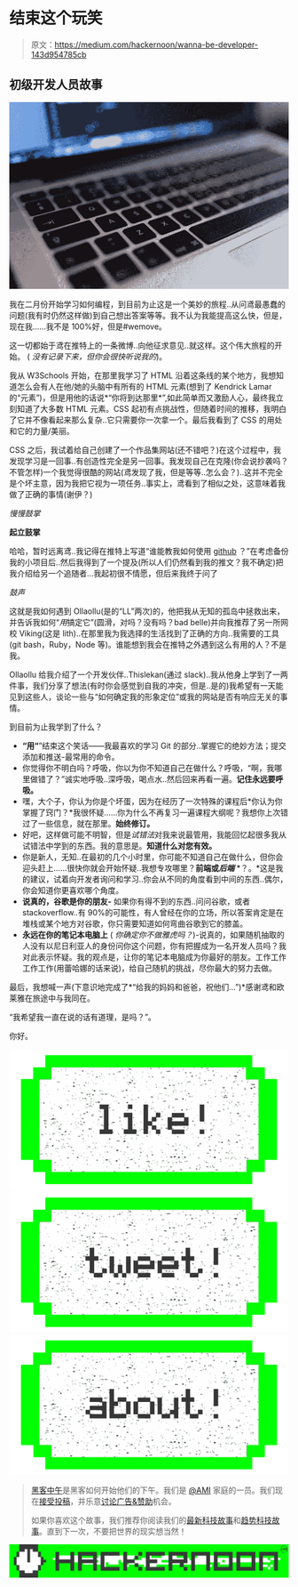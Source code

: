 # 结束这个玩笑

> 原文：<https://medium.com/hackernoon/wanna-be-developer-143d954785cb>

## 初级开发人员故事

![](img/b930132a8106bc95bf41cad4b8d5f2f8.png)

我在二月份开始学习如何编程，到目前为止这是一个美妙的旅程..从问鸢最愚蠢的问题(我有时仍然这样做)到自己想出答案等等。我不认为我能提高这么快，但是，现在我……我不是 100%好，但是#wemove。

这一切都始于鸢在推特上的一条微博..向他征求意见..就这样。这个伟大旅程的开始。 ( *没有记录下来，但你会很快听说我的*)。

我从 W3Schools 开始，在那里我学习了 HTML 沿着这条线的某个地方，我想知道怎么会有人在他/她的头脑中有所有的 HTML 元素(想到了 Kendrick Lamar 的“元素”)，但是用他的话说*“你将到达那里*”,如此简单而又激励人心，最终我立刻知道了大多数 HTML 元素。CSS 起初有点挑战性，但随着时间的推移，我明白了它并不像看起来那么复杂..它只需要你一次拿一个。最后我看到了 CSS 的用处和它的力量/美丽。

CSS 之后，我试着给自己创建了一个作品集网站(还不错吧？)在这个过程中，我发现学习是一回事..有创造性完全是另一回事。我发现自己在克隆(你会说抄袭吗？不管怎样)一个我觉得很酷的网站(鸢发现了我，但是等等..怎么会？)..这并不完全是个坏主意，因为我把它视为一项任务..事实上，鸢看到了相似之处，这意味着我做了正确的事情(谢伊？)

*慢慢鼓掌*

**起立鼓掌**

哈哈，暂时远离鸢..我记得在推特上写道“谁能教我如何使用 [github](https://hackernoon.com/tagged/github) ？”在考虑备份我的小项目后..然后我得到了一个提及(所以人们仍然看到我的推文？我不确定)把我介绍给另一个追随者…我起初很不情愿，但后来我终于问了

*鼓声*

这就是我如何遇到 Ollaollu(是的“LL”两次)的，他把我从无知的孤岛中拯救出来，并告诉我如何“*用*搞定它”(圆滑，对吗？没有吗？bad belle)并向我推荐了另一所网校 Viking(这是 lith)..在那里我为我选择的生活找到了正确的方向..我需要的工具(git bash，Ruby，Node 等)。谁能想到我会在推特之外遇到这么有用的人？不是我。

Ollaollu 给我介绍了一个开发伙伴..Thislekan(通过 slack)..我从他身上学到了一两件事，我们分享了想法(有时你会感觉到自我的冲突，但是..是的)我希望有一天能见到这些人，谈论一些与“如何确定我的形象定位”或我的网站是否有响应无关的事情。

到目前为止我学到了什么？

*   **“用“**”结束这个笑话——我最喜欢的学习 Git 的部分..掌握它的绝妙方法；提交添加和推送-最常用的命令。
*   你觉得你不明白吗？呼吸，你以为你不知道自己在做什么？呼吸，“啊，我哪里做错了？”诚实地呼吸..深呼吸，喝点水..然后回来再看一遍。**记住永远要呼吸。**
*   嘿，大个子，你认为你是个坏蛋，因为在经历了一次特殊的课程后*你认为你掌握了窍门？*我很怀疑……你为什么不再复习一遍课程大纲呢？我想你上次错过了一些信息，就在那里。**始终修订。**
*   好吧，这样做可能不明智，但是*试错法*对我来说最管用，我能回忆起很多我从试错法中学到的东西。我的意思是。**知道什么对您有效。**
*   你是新人，无知..在最初的几个小时里，你可能不知道自己在做什么，但你会迎头赶上……很快你就会开始怀疑..我想专攻哪里？**前端或*后端*** *？。*这是我的建议，试着向开发者询问和学习..你会从不同的角度看到中间的东西..偶尔，你会知道你更喜欢哪个角度。
*   **说真的，谷歌是你的朋友-** 如果你有得不到的东西..问问谷歌，或者 stackoverflow..有 90%的可能性，有人曾经在你的立场，所以答案肯定是在堆栈或某个地方对谷歌，你只需要知道如何弯曲谷歌到它的膝盖。
*   **永远在你的笔记本电脑上** ( *你确定你不做雅虎吗？*)-说真的，如果随机抽取的人没有以尼日利亚人的身份问你这个问题，你有把握成为一名开发人员吗？我对此表示怀疑。我的观点是，让你的笔记本电脑成为你最好的朋友。工作工作工作工作(用蕾哈娜的话来说)，给自己随机的挑战，尽你最大的努力去做。

最后，我想喊一声(下意识地完成了*“给我的妈妈和爸爸，祝他们…”)*感谢鸢和欧莱雅在旅途中与我同在。

“我希望我一直在说的话有道理，是吗？”。

你好。

[![](img/50ef4044ecd4e250b5d50f368b775d38.png)](http://bit.ly/HackernoonFB)[![](img/979d9a46439d5aebbdcdca574e21dc81.png)](https://goo.gl/k7XYbx)[![](img/2930ba6bd2c12218fdbbf7e02c8746ff.png)](https://goo.gl/4ofytp)

> [黑客中午](http://bit.ly/Hackernoon)是黑客如何开始他们的下午。我们是 [@AMI](http://bit.ly/atAMIatAMI) 家庭的一员。我们现在[接受投稿](http://bit.ly/hackernoonsubmission)，并乐意[讨论广告&赞助](mailto:partners@amipublications.com)机会。
> 
> 如果你喜欢这个故事，我们推荐你阅读我们的[最新科技故事](http://bit.ly/hackernoonlatestt)和[趋势科技故事](https://hackernoon.com/trending)。直到下一次，不要把世界的现实想当然！

![](img/be0ca55ba73a573dce11effb2ee80d56.png)
